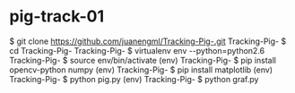 # pig-track-01
$ git clone https://github.com/juanengml/Tracking-Pig-.git
Tracking-Pig- $ cd Tracking-Pig-
Tracking-Pig- $  virtualenv env --python=python2.6 
Tracking-Pig- $  source env/bin/activate
(env) Tracking-Pig- $  pip install  opencv-python numpy 
(env) Tracking-Pig- $  pip install  matplotlib
(env) Tracking-Pig- $  python pig.py
(env) Tracking-Pig- $  python graf.py
